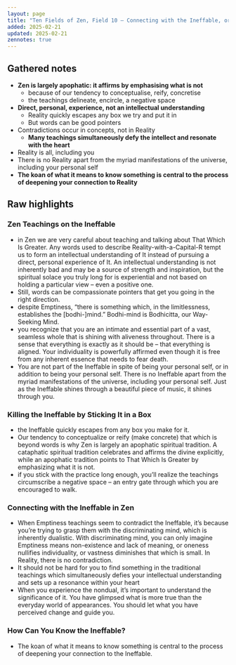 ```yaml
---
layout: page
title: "Ten Fields of Zen, Field 10 – Connecting with the Ineffable, or What Is Most True"
added: 2025-02-21
updated: 2025-02-21
zennotes: true
---
```


## Gathered notes

- **Zen is largely apophatic: it affirms by emphasising what is not**
    - because of our tendency to conceptualise, reify, concretise
    - the teachings delineate, encircle, a negative space
- **Direct, personal, experience, not an intellectual understanding**
    - Reality quickly escapes any box we try and put it in
    - But words can be good pointers
- Contradictions occur in concepts, not in Reality
    - **Many teachings simultaneously defy the intellect and resonate with the heart**
- Reality is all, including you
- There is no Reality apart from the myriad manifestations of the universe, including your personal self
- **The koan of what it means to know something is central to the process of deepening your connection to Reality**


## Raw highlights

### Zen Teachings on the Ineffable

- in Zen we are very careful about teaching and talking about That Which Is Greater. Any words used to describe Reality-with-a-Capital-R tempt us to form an intellectual understanding of It instead of pursuing a direct, personal experience of It. An intellectual understanding is not inherently bad and may be a source of strength and inspiration, but the spiritual solace you truly long for is experiential and not based on holding a particular view – even a positive one.
- Still, words can be compassionate pointers that get you going in the right direction.
- despite Emptiness, “there is something which, in the limitlessness, establishes the [bodhi-]mind.” Bodhi-mind is Bodhicitta, our Way-Seeking Mind. 
- you recognize that you are an intimate and essential part of a vast, seamless whole that is shining with aliveness throughout. There is a sense that everything is exactly as it should be – that everything is aligned. Your individuality is powerfully affirmed even though it is free from any inherent essence that needs to fear death. 
- You are not part of the Ineffable in spite of being your personal self, or in addition to being your personal self. There is no Ineffable apart from the myriad manifestations of the universe, including your personal self. Just as the Ineffable shines through a beautiful piece of music, it shines through you.

### Killing the Ineffable by Sticking It in a Box

- the Ineffable quickly escapes from any box you make for it.
- Our tendency to conceptualize or reify (make concrete) that which is beyond words is why Zen is largely an apophatic spiritual tradition. A cataphatic spiritual tradition celebrates and affirms the divine explicitly, while an apophatic tradition points to That Which Is Greater by emphasizing what it is not.
- if you stick with the practice long enough, you’ll realize the teachings circumscribe a negative space – an entry gate through which you are encouraged to walk.

### Connecting with the Ineffable in Zen

- When Emptiness teachings seem to contradict the Ineffable, it’s because you’re trying to grasp them with the discriminating mind, which is inherently dualistic. With discriminating mind, you can only imagine Emptiness means non-existence and lack of meaning, or oneness nullifies individuality, or vastness diminishes that which is small. In Reality, there is no contradiction.
- It should not be hard for you to find something in the traditional teachings which simultaneously defies your intellectual understanding and sets up a resonance within your heart
- When you experience the nondual, it’s important to understand the significance of it. You have glimpsed what is more true than the everyday world of appearances. You should let what you have perceived change and guide you.

### How Can You Know the Ineffable?

- The koan of what it means to know something is central to the process of deepening your connection to the Ineffable.

